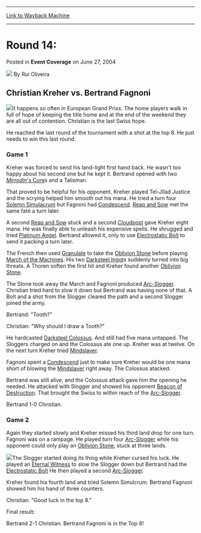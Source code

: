 
---
[Link to Wayback Machine](https://web.archive.org/web/20220703123934/https://magic.wizards.com/en/articles/archive/event-coverage/round-14-2004-06-27)

[_metadata_:author]:- "Rui Oliveira"
[_metadata_:description]:- "Christian Kreher vs. Bertrand Fagnoni It happens so often in European Grand Prixs. The home players walk in full of hope of keeping the title home and at the end of the weekend they are all out of contention. Christian is the last Swiss hope. He reached the last round of the tournament with a shot at the top 8. He just needs to win this last round. Game 1 Kreher was forced to"
[_metadata_:generator]:- "Drupal 7 (http://drupal.org)"
[_metadata_:node]:- "549196"
[_metadata_:publish_date]:- "2004-06-27"
[_metadata_:source]:- "div-main-content"
[_metadata_:title]:- "Round 14:"
[_metadata_:wayback_capture_timestamp]:- "2022-07-03 12:39:34"
[_metadata_:wayback_raw_url]:- "https://web.archive.org/web/20220703123934id_/https://magic.wizards.com/en/articles/archive/event-coverage/round-14-2004-06-27"
[_metadata_:wayback_url]:- "https://magic.wizards.com/en/articles/archive/event-coverage/round-14-2004-06-27"
---


Round 14:
=========



 Posted in **Event Coverage**
 on June 27, 2004 






![](https://media.magic.wizards.com/styles/auth_small/public/generic-avatar-150_103.png)
By Rui Oliveira












Christian Kreher vs. Bertrand Fagnoni
-------------------------------------


![](https://media.magic.wizards.com/image_legacy_migration/sideboard/images/gpzur04/fm12_1.jpg)It happens so often in European Grand Prixs. The home players walk in full of hope of keeping the title home and at the end of the weekend they are all out of contention. Christian is the last Swiss hope.


He reached the last round of the tournament with a shot at the top 8. He just needs to win this last round.


### Game 1


Kreher was forced to send his land-light first hand back. He wasn't too happy about his second one but he kept it. Bertrand opened with two [*Mirrodin*'s Core](https://gatherer.wizards.com/Pages/Card/Details.aspx?name=Mirrodin%27s+Core)s and a Talisman.


That proved to be helpful for his opponent. Kreher played Tel-JIlad Justice and the scrying helped him smooth out his mana. He tried a turn four [Solemn Simulacrum](https://gatherer.wizards.com/Pages/Card/Details.aspx?name=Solemn+Simulacrum) but Fagnoni had [Condescend](https://gatherer.wizards.com/Pages/Card/Details.aspx?name=Condescend). [Reap and Sow](https://gatherer.wizards.com/Pages/Card/Details.aspx?name=Reap+and+Sow) met the same fate a turn later.


A second [Reap and Sow](https://gatherer.wizards.com/Pages/Card/Details.aspx?name=Reap+and+Sow) stuck and a second [Cloudpost](https://gatherer.wizards.com/Pages/Card/Details.aspx?name=Cloudpost) gave Kreher eight mana. He was finally able to unleash his expensive spells. He shrugged and tried [Platinum Angel](https://gatherer.wizards.com/Pages/Card/Details.aspx?name=Platinum+Angel). Bertrand allowed it, only to use [Electrostatic Bolt](https://gatherer.wizards.com/Pages/Card/Details.aspx?name=Electrostatic+Bolt) to send it packing a turn later.


The French then used [Granulate](https://gatherer.wizards.com/Pages/Card/Details.aspx?name=Granulate) to take the [Oblivion Stone](https://gatherer.wizards.com/Pages/Card/Details.aspx?name=Oblivion+Stone) before playing [March of the Machines](https://gatherer.wizards.com/Pages/Card/Details.aspx?name=March+of+the+Machines). His two [Darksteel Ingot](https://gatherer.wizards.com/Pages/Card/Details.aspx?name=Darksteel+Ingot)s suddenly turned into big threats. A Thoren soften the first hit and Kreher found another [Oblivion Stone](https://gatherer.wizards.com/Pages/Card/Details.aspx?name=Oblivion+Stone).


The Stone took away the March and Fagnoni produced [Arc-Slogger](https://gatherer.wizards.com/Pages/Card/Details.aspx?name=Arc-Slogger). Christian tried hard to slow it down but Bertrand was having none of that. A Bolt and a shot from the Slogger cleared the path and a second Slogger joined the army.


Bertrand: "Tooth?"  

Christian: "Why should I draw a Tooth?"


He hardcasted [Darksteel Colossus](https://gatherer.wizards.com/Pages/Card/Details.aspx?name=Darksteel+Colossus). And still had five mana untapped. The Sloggers charged on and the Colossus ate one up. Kreher was at twelve. On the next turn Kreher tried [Mindslaver](https://gatherer.wizards.com/Pages/Card/Details.aspx?name=Mindslaver).


Fagnoni spent a [Condescend](https://gatherer.wizards.com/Pages/Card/Details.aspx?name=Condescend) just to make sure Kreher would be one mana short of blowing the [Mindslaver](https://gatherer.wizards.com/Pages/Card/Details.aspx?name=Mindslaver) right away. The Colossus atacked.


Bertrand was still alive, and the Colossus attack gave him the opening he needed. He attacked with Slogger and showed his opponent [Beacon of Destruction](https://gatherer.wizards.com/Pages/Card/Details.aspx?name=Beacon+of+Destruction). That brought the Swiss to within reach of the [Arc-Slogger](https://gatherer.wizards.com/Pages/Card/Details.aspx?name=Arc-Slogger).


Bertrand 1-0 Christian.


### Game 2


Again they started slowly and Kreher missed his third land drop for one turn. Fagnoni was on a rampage. He played turn four [Arc-Slogger](https://gatherer.wizards.com/Pages/Card/Details.aspx?name=Arc-Slogger) while his opponent could only play an [Oblivion Stone](https://gatherer.wizards.com/Pages/Card/Details.aspx?name=Oblivion+Stone), stuck at three lands.


![](https://media.magic.wizards.com/image_legacy_migration/sideboard/images/gpzur04/fm12_2.jpg)The Slogger started doing its thing while Kreher cursed his luck. He played an [Eternal Witness](https://gatherer.wizards.com/Pages/Card/Details.aspx?name=Eternal+Witness) to slow the Slogger down but Bertrand had the [Electrostatic Bolt](https://gatherer.wizards.com/Pages/Card/Details.aspx?name=Electrostatic+Bolt) He then played a second [Arc-Slogger](https://gatherer.wizards.com/Pages/Card/Details.aspx?name=Arc-Slogger).


Kreher found his fourth land and tried Solemn Simulcrum. Bertrand Fagnoni showed him his hand of three counters.


Christian: "Good luck in the top 8."


Final result:  

Bertrand 2-1 Christian. Bertrand Fagnoni is in the Top 8!








